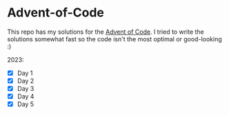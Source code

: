 # Advent-of-Code

This repo has my solutions for the [Advent of Code](https://adventofcode.com/).
I tried to write the solutions somewhat fast so the code isn't the most optimal or good-looking :)

2023:
- [x] Day 1
- [x] Day 2
- [x] Day 3      
- [x] Day 4
- [x] Day 5
